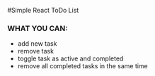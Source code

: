 #Simple React ToDo List
### WHAT YOU CAN:
* add new task
* remove task
* toggle task as active and completed
* remove all completed tasks in the same time
